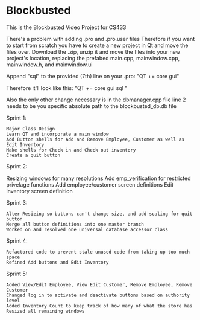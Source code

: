 # Blockbusted
This is the Blockbusted Video Project for CS433


There's a problem with adding .pro and .pro.user files
Therefore if you want to start from scratch you have to create a new project in Qt and move the files over.
Download the .zip, unzip it and move the files into your new project's location, replacing the prefabed 
main.cpp, mainwindow.cpp, mainwindow.h, and mainwindow.ui

Append "sql" to the provided (7th) line on your .pro:
"QT       += core gui"

Therefore it'll look like this:
"QT       += core gui sql "

Also the only other change necessary is in the dbmanager.cpp file
line 2 needs to be you specific absolute path to the blockbusted_db.db file


Sprint 1:

    Major Class Design
    Learn QT and incorporate a main window
    Add Button shells for Add and Remove Employee, Customer as well as Edit Inventory
    Make shells for Check in and Check out inventory
    Create a quit button
    
    
    
Sprint 2:

   Resizing windows for many resolutions
   Add emp_verification for restricted privelage functions
   Add employee/customer screen definitions
   Edit inventory screen definition
 
 
Sprint 3: 

    Alter Resizing so buttons can't change size, and add scaling for quit button
    Merge all button definitions into one master branch
    Worked on and resolved one universal database accessor class 
    
    
Sprint 4: 
    
    Refactored code to prevent stale unused code from taking up too much space
    Refined Add buttons and Edit Inventory
    
Sprint 5:

    Added View/Edit Employee, View Edit Customer, Remove Employee, Remove Customer
    Changed log in to activate and deactivate buttons based on authority level
    Added Inventory Count to keep track of how many of what the store has
    Resized all remaining windows
